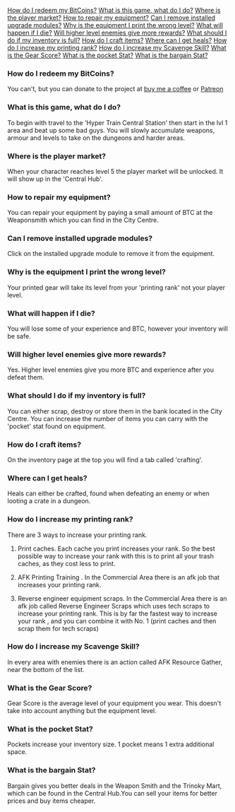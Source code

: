[How do I redeem my BitCoins?](#1)
[What is this game, what do I do?](#2)
[Where is the player market?](#3)
[How to repair my equipment?](#4)
[Can I remove installed upgrade modules?](#5)
[Why is the equipment I print the wrong level?](#6)
[What will happen if I die?](#7)
[Will higher level enemies give more rewards?](#8)
[What should I do if my inventory is full?](#9)
[How do I craft items?](#10)
[Where can I get heals?](#11)
[How do I increase my printing rank?](#12)
[How do I increase my Scavenge Skill?](#13)
[What is the Gear Score?](#14)
[What is the pocket Stat?](#15)
[What is the bargain Stat?](#16)

### How do I redeem my BitCoins?
<a id="1"></a>
You can't, but you can donate to the project at [buy me a coffee](https://www.buymeacoffee.com/cybercodeonline) or [Patreon](https://www.patreon.com/cybercodeonline)

<a id="2"></a>
### What is this game, what do I do?
To begin with travel to the 'Hyper Train Central Station' then start in the lvl 1 area and beat up some bad guys. You will slowly accumulate weapons, armour and levels to take on the dungeons and harder areas.

<a id="3"></a>
### Where is the player market?
When your character reaches level 5 the player market will be unlocked. It will show up in the 'Central Hub'. 

<a id="4"></a>
### How to repair my equipment?
You can repair your equipment by paying a small amount of BTC at the Weaponsmith which you can find in the City Centre.

<a id="5"></a>
### Can I remove installed upgrade modules?
Click on the installed upgrade module to remove it from the equipment.

<a id="6"></a>
### Why is the equipment I print the wrong level?
Your printed gear will take its level from your 'printing rank' not your player level.

<a id="7"></a>
### What will happen if I die?
You will lose some of your experience and BTC, however your inventory will be safe.

<a id="8"></a>
### Will higher level enemies give more rewards?
Yes. Higher level enemies give you more BTC and experience after you defeat them.

<a id="9"></a>
### What should I do if my inventory is full?
You can either scrap, destroy or store them in the bank located in the City Centre. You can increase the number of items you can carry with the 'pocket' stat found on equipment.

<a id="10"></a>
### How do I craft items?
On the inventory page at the top you will find a tab called 'crafting'.

<a id="11"></a>
### Where can I get heals?
Heals can either be crafted, found when defeating an enemy or when looting a crate in a dungeon.

<a id="12"></a>
### How do I increase my printing rank?
There are 3 ways to increase your printing rank.  

1. Print caches. Each cache you print increases your rank. So the best possible way to increase your rank with this is to print all your trash caches, as they cost less to print.  

2. AFK Printing Training . In the Commercial Area there is an afk job that increases your printing rank.  

3. Reverse engineer equipment scraps. In the Commercial Area there is an afk job called Reverse Engineer Scraps which uses tech scraps to increase your printing rank. This is by far the fastest way to increase your rank , and you can combine it with No. 1 (print caches and then scrap them for tech scraps)

<a id="13"></a>
### How do I increase my Scavenge Skill?
In every area with enemies there is an action called AFK Resource Gather, near the bottom of the list.

<a id="14"></a>
### What is the Gear Score?
Gear Score is the average level of your equipment you wear. This doesn't take into account anything but the equipment level.

<a id="15"></a>
### What is the pocket Stat?
Pockets increase your inventory size. 1 pocket means 1 extra additional space.

<a id="16"></a>
### What is the bargain Stat?
Bargain gives you better deals in the Weapon Smith and the Trinoky Mart, which can be found in the Central Hub.You can sell your items for better prices and buy items cheaper.
